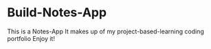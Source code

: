 # Build-Notes-App

This is a Notes-App
It makes up of my project-based-learning coding portfolio Enjoy it! 
